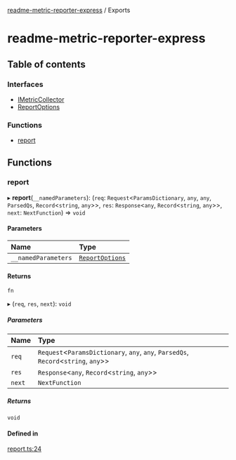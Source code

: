 [readme-metric-reporter-express](README.md) / Exports

# readme-metric-reporter-express

## Table of contents

### Interfaces

- [IMetricCollector](interfaces/IMetricCollector.md)
- [ReportOptions](interfaces/ReportOptions.md)

### Functions

- [report](modules.md#report)

## Functions

### report

▸ **report**(`__namedParameters`): (`req`: `Request`<`ParamsDictionary`, `any`, `any`, `ParsedQs`, `Record`<`string`, `any`\>\>, `res`: `Response`<`any`, `Record`<`string`, `any`\>\>, `next`: `NextFunction`) => `void`

#### Parameters

| Name | Type |
| :------ | :------ |
| `__namedParameters` | [`ReportOptions`](interfaces/ReportOptions.md) |

#### Returns

`fn`

▸ (`req`, `res`, `next`): `void`

##### Parameters

| Name | Type |
| :------ | :------ |
| `req` | `Request`<`ParamsDictionary`, `any`, `any`, `ParsedQs`, `Record`<`string`, `any`\>\> |
| `res` | `Response`<`any`, `Record`<`string`, `any`\>\> |
| `next` | `NextFunction` |

##### Returns

`void`

#### Defined in

[report.ts:24](https://github.com/igrek8/readme-metric-reporter-express/blob/adb689e/src/report.ts#L24)
